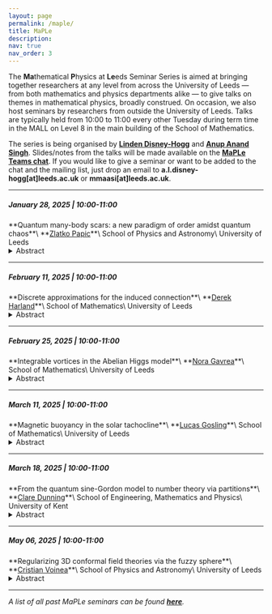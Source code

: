 ```yaml
---
layout: page
permalink: /maple/
title: MaPLe
description:
nav: true
nav_order: 3
---
```


The **Ma**thematical **P**hysics at **Le**eds Seminar Series is aimed at bringing together researchers at any level from across the University of Leeds — from both mathematics and physics departments alike — to give talks on themes in mathematical physics, broadly construed. On occasion, we also host seminars by researchers from outside the University of Leeds. Talks are typically held from 10:00 to 11:00 every other Tuesday during term time in the MALL on Level 8 in the main building of the School of Mathematics.

The series is being organised by **<a href="https://eps.leeds.ac.uk/maths/staff/14138/dr-linden-disney-hogg" target="_self">Linden Disney-Hogg</a>** and **<a href="https://anupanand.space/" target="_self">Anup Anand Singh</a>**. Slides/notes from the talks will be made available on the **<a href="https://teams.microsoft.com/_#/files/19:6744754bd5754d0294a5d896b2203e8a@thread.v2?ctx=chat" target="_self">MaPLe Teams chat</a>**. If you would like to give a seminar or want to be added to the chat and the mailing list, just drop an email to **a.l.disney-hogg[at]leeds.ac.uk** or **mmaasi[at]leeds.ac.uk**.

<hr>


<h5>January 28, 2025 | 10:00-11:00</h5>
**Quantum many-body scars: a new paradigm of order amidst quantum chaos**\
**<a href="https://theory.leeds.ac.uk/zlatko-papic" target="_self">Zlatko Papic</a>**\
School of Physics and Astronomy\
University of Leeds

<details>
<summary>Abstract</summary>

The quest to understand out-of-equilibrium behaviour of complex quantum systems represents one of the frontiers of contemporary quantum science. For a long time, the prevailing belief has been that complex quantum systems, comprising many interacting degrees of freedom, all suffer the same inevitable fate: that of thermalisation, whereby the system relaxes towards a featureless thermal state, completely "forgetting" its initial condition. However, a flurry of recent works has unearthed a new paradigm of behaviour in many well-known physical systems, including Rydberg atoms, lattice gauge theories, and certain kinds of frustrated magnets. Such systems have been understood to possess a subtle breakdown of ergodicity, now commonly known as "quantum many-body scars".  Quantum many-body scars exhibit fascinating properties, such as extreme sensitivity to initial conditions: while a system initialised randomly undergoes chaotic dynamics and thermalisation, specific initial conditions can result in persistent dynamical revivals, surpassing native thermalisation timescales. The discovery of quantum many-body scars has not only deepened our understanding of many-body quantum mechanics, but it also has direct practical relevance for improving the control over the delicate physical phenomena underpinning quantum technologies. In this talk, I will present a pedagogical overview of this fascinating new field of physics, highlighting a few of the remaining mysteries for theory and future experiments.

</details>

<hr>

<h5>February 11, 2025 | 10:00-11:00</h5>
**Discrete approximations for the induced connection**\
**<a href="https://eps.leeds.ac.uk/maths/staff/4034/dr-derek-harland" target="_self">Derek Harland</a>**\
School of Mathematics\
University of Leeds

<details>
<summary>Abstract</summary>

The induced connection is a natural connection on a subbundle of a vector bundle. In physics, it is known as the Berry connection, and its parallel transport operators give rise to the Berry phase. In this talk I will explain exactly what the Berry/induced connection is and present some work I have done on finding numerical approximations to its parallel transport. This will lead to some interesting(?) questions for the algebraists in the audience!

</details>

<hr>

<h5>February 25, 2025 | 10:00-11:00</h5>
**Integrable vortices in the Abelian Higgs model**\
**<a href="https://eps.leeds.ac.uk/maths/pgr/15317/nora-gavrea" target="_self">Nora Gavrea</a>**\
School of Mathematics\
University of Leeds

<details>
<summary>Abstract</summary>

Vortices are 2-dimensional topological solitons defined on a Riemann surface in the context of the Abelian Higgs model. Physically, they model magnetic flux tubes in superconductors. At critical coupling, they satisfy a 1st order system of PDEs called the Bogomolny equations. I will first review the derivation of these equations using a Bogomolny argument, and then derive the Taubes equation. Next, I will introduce a generalised Abelian Higgs energy functional, which gives rise to 5 different vortex equations (this has been carefully investigated by Nicholas Manton). For a constant curvature base surface, these equations turn out to be integrable, reducing to a Liouville equation. One can obtain further integrable vortex equations by choosing suitable conformal factors, and in this case, the Taubes equation becomes the sinh-Gordon or Tzitzeica equation. If we assume radial symmetry, these are equivalent to a Painlevé III ODE. I will discuss the construction of these vortices for the rest of the talk, which is a joint work with Maciej Dunajski.

</details>

<hr>

<h5>March 11, 2025 | 10:00-11:00</h5>
**Magnetic buoyancy in the solar tachocline**\
**<a href="https://eps.leeds.ac.uk/maths/pgr/11712/lucas-gosling" target="_self">Lucas Gosling</a>**\
School of Mathematics\
University of Leeds

<details>
<summary>Abstract</summary>

Magnetic buoyancy is the phenomenon for strong magnetic fields to reduce the pressure of electrically-conducting plasma, which can lead to gravitational instabilities. Starting from a toy model primarily of academic concern, magnetic buoyancy was seen as an interesting phenomenon with no known applications. Just one year after its conception, Eugene N. Parker hypothesised that magnetic buoyancy could be a component of the solar dynamo, explaining how the Sun uses this mechanism to redistribute its magnetic field generated deep beneath its surface. The first part of this talk will be a brief literature review summarising how our knowledge of magnetic buoyancy evolved over time, and how its applications were discovered.

<br><br>

The second part of the talk will focus on overstability, i.e., states which exhibit oscillations which grow in time. There are two well-known physical mechanisms within the magnetic buoyancy instability (MBI) which drive overstable modes. I will describe these physical mechanisms and present the findings of my second paper, including the discovery of a third mechanism for overstability. Furthermore, generalising MBI to include variable diffusion restricts overstability, and our newly discovered mechanism is the only one possible in solar interiors. However, our fluid model does not provide sufficient physical insight to describe it, and we instead create a secondary flux tube model to capture the physics of the problem.

</details>

<hr>

<h5>March 18, 2025 | 10:00-11:00</h5>
**From the quantum sine-Gordon model to number theory via partitions**\
**<a href="https://www.kent.ac.uk/mathematics-statistics-actuarial-science/people/414/dunning-clare" target="_self">Clare Dunning</a>**\
School of Engineering, Mathematics and Physics\
University of Kent

<details>
<summary>Abstract</summary>

Partitions of integers play a role in a variety of fields including number theory, representation theory and random matrix theory as well as being of independent interest in enumerative combinatorics. I will present several key concepts and discuss various places where partitions have arisen in my research.

</details>

<hr>


<h5>May 06, 2025 | 10:00-11:00</h5>
**Regularizing 3D conformal field theories via the fuzzy sphere**\
**<a href="https://eps.leeds.ac.uk/physics/pgr/11878/cristian-voinea" target="_self">Cristian Voinea</a>**\
School of Physics and Astronomy\
University of Leeds

<details>
<summary>Abstract</summary>

Understanding the universal properties of continuous phase transitions has been a long-standing area of focus. A powerful tool in this endeavor have been conformal field theories (CFTs) — a class of interacting field theories with a rich symmetry structure that can emerge in statistical mechanics models tuned to a critical point. The recently introduced “fuzzy sphere” method has enabled accurate numerical regularizations of certain three-dimensional (3D) CFTs. The regularization is provided by the non-commutative geometry of the lowest Landau level filled by electrons, such that the charge sector is trivially gapped due to the Pauli exclusion principle at filling factor ν = 1, while the electron spins encode the desired CFT. In this talk, along with key concepts for CFT in 3D, I will provide an overview of the fuzzy sphere method and its application to the paradigmatic 3D Ising CFT. I will also present recent results for encoding the same CFT using strongly correlated fractional quantum Hall states, setting the stage for the fuzzy-sphere exploration of conformal critical points between topologically ordered states.

</details>

<hr>


*A list of all past MaPLe seminars can be found **<a href="https://anupanand.space/maple/past" target="_self">here</a>**.*